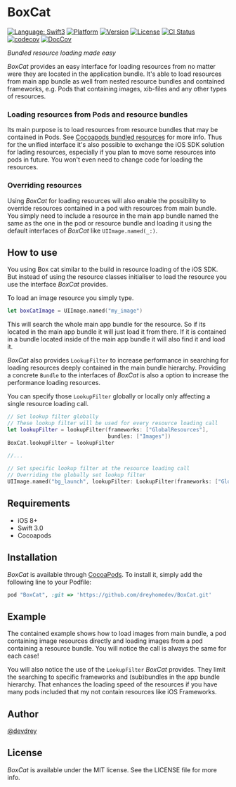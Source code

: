 # BoxCat

[![Language: Swift3](https://img.shields.io/badge/lang-Swift-yellow.svg?style=flat)](https://developer.apple.com/swift/)
[![Platform](https://img.shields.io/cocoapods/p/BoxCat.svg?style=flat)](http://cocoapods.org/pods/BoxCat)
[![Version](https://img.shields.io/cocoapods/v/BoxCat.svg?style=flat)](http://cocoapods.org/pods/BoxCat)
[![License](https://img.shields.io/cocoapods/l/BoxCat.svg?style=flat)](http://cocoapods.org/pods/BoxCat)
[![CI Status](http://img.shields.io/travis/devdrey/BoxCat.svg?style=flat)](https://travis-ci.org/devdrey/BoxCat)
[![codecov](https://codecov.io/gh/devdrey/BoxCat/branch/develop/graph/badge.svg)](https://codecov.io/gh/devdrey/BoxCat)
[![DocCov](https://img.shields.io/cocoapods/metrics/doc-percent/BoxCat.svg)](http://cocoadocs.org/docsets/BoxCat)

*Bundled resource loading made easy*

_BoxCat_ provides an easy interface for loading resources from no matter were they are located in the application bundle. It's able to load resources from main app bundle as well from nested resource bundles and contained frameworks, e.g. Pods that containing images, xib-files and any other types of resources.

### Loading resources from Pods and resource bundles

Its main purpose is to load resources from resource bundles that may be contained in Pods. See [Cocoapods bundled resources](https://guides.cocoapods.org/syntax/podspec.html#resource_bundles) for more info. Thus for the unified interface it's also possible to exchange the iOS SDK solution for lading resources, especially if you plan to move some resources into pods in future. You won't even need to change code for loading the resources.

### Overriding resources

Using _BoxCat_ for loading resources will also enable the possibility to override resources contained in a pod with resources from main bundle. You simply need to include a resource in the main app bundle named the same as the one in the pod or resource bundle and loading it using the default interfaces of _BoxCat_ like `UIImage.named(_:)`.

## How to use

You using Box cat similar to the build in resource loading of the iOS SDK. But instead of using the resource classes initialiser to load the resource you use the interface _BoxCat_ provides.

To load an image resource you simply type.

```swift
let boxCatImage = UIImage.named("my_image")
```

This will search the whole main app bundle for the resource. So if its located in the main app bundle it will just load it from there. If it is contained in a bundle located inside of the main app bundle it will also find it and load it.

_BoxCat_ also provides `LookupFilter` to increase performance in searching for loading resources deeply contained in the main bundle hierarchy. Providing a concrete `Bundle` to the interfaces of _BoxCat_ is also a option to increase the performance loading resources.

You can specify those `LookupFilter` globally or locally only affecting a single resource loading call.

```swift
// Set lookup filter globally
// These lookup filter will be used for every resource loading call
let lookupFilter = lookupFilter(frameworks: ["GlobalResources"], 
                                bundles: ["Images"])
BoxCat.lookupFilter = lookupFilter
        
//...

// Set specific lookup filter at the resource loading call
// Overriding the globally set lookup filter
UIImage.named("bg_launch", lookupFilter: LookupFilter(frameworks: ["GlobalResources"], bundles: ["BigImages"]))

```

## Requirements

* iOS 8+
* Swift 3.0
* Cocoapods

## Installation

_BoxCat_ is available through [CocoaPods](http://cocoapods.org). To install
it, simply add the following line to your Podfile:

```ruby
pod "BoxCat", :git => 'https://github.com/dreyhomedev/BoxCat.git'
```

## Example

The contained example shows how to load images from main bundle, a pod containing image resources directly and loading images from a pod containing a resource bundle. You will notice the call is always the same for each case!

You will also notice the use of the `LookupFilter` _BoxCat_ provides. They limit the searching to specific frameworks and (sub)bundles in the app bundle hierarchy. That enhances the loading speed of the resources if you have many pods included that my not contain resources like iOS Frameworks.

## Author

[@devdrey](devdrey@dreyhomenet.de)

## License

_BoxCat_ is available under the MIT license. See the LICENSE file for more info.
